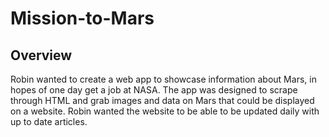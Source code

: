 # Mission-to-Mars
## Overview
  Robin wanted to create a web app to showcase information about Mars, in hopes of one day get a job at NASA.  The app was designed to scrape through HTML
  and grab images and data on Mars that could be displayed on a website.  Robin wanted the website to be able to be updated daily with up to date articles.
